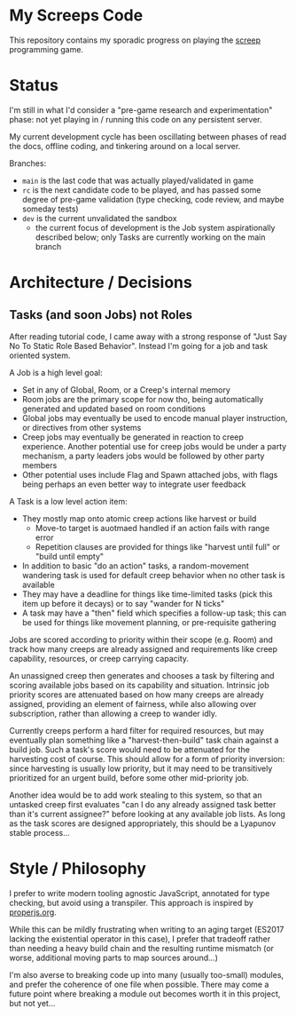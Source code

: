 # My Screeps Code

This repository contains my sporadic progress on playing the
[screep](https://screeps.com/) programming game.

# Status

I'm still in what I'd consider a "pre-game research and experimentation" phase:
not yet playing in / running this code on any persistent server.

My current development cycle has been oscillating between phases of
read the docs, offline coding, and tinkering around on a local server.

Branches:
- `main` is the last code that was actually played/validated in game
- `rc` is the next candidate code to be played, and has passed some degree of
  pre-game validation (type checking, code review, and maybe someday tests)
- `dev` is the current unvalidated the sandbox
  - the current focus of development is the Job system aspirationally described
    below; only Tasks are currently working on the main branch

# Architecture / Decisions

## Tasks (and soon Jobs) not Roles

After reading tutorial code, I came away with a strong response of "Just Say No
To Static Role Based Behavior". Instead I'm going for a job and task oriented
system.

A Job is a high level goal:
- Set in any of Global, Room, or a Creep's internal memory
- Room jobs are the primary scope for now tho, being automatically generated
  and updated based on room conditions
- Global jobs may eventually be used to encode manual player instruction, or
  directives from other systems
- Creep jobs may eventually be generated in reaction to creep experience.
  Another potential use for creep jobs would be under a party mechanism, a
  party leaders jobs would be followed by other party members
- Other potential uses include Flag and Spawn attached jobs, with flags being
  perhaps an even better way to integrate user feedback

A Task is a low level action item:
- They mostly map onto atomic creep actions like harvest or build
  - Move-to target is auotmaed handled if an action fails with range error
  - Repetition clauses are provided for things like "harvest until full" or
    "build until empty"
- In addition to basic "do an action" tasks, a random-movement wandering task
  is used for default creep behavior when no other task is available
- They may have a deadline for things like time-limited tasks (pick this item
  up before it decays) or to say "wander for N ticks"
- A task may have a "then" field which specifies a follow-up task; this can be
  used for things like movement planning, or pre-requisite gathering

Jobs are scored according to priority within their scope (e.g. Room) and track
how many creeps are already assigned and requirements like creep capability,
resources, or creep carrying capacity.

An unassigned creep then generates and chooses a task by filtering and scoring
available jobs based on its capability and situation. Intrinsic job priority
scores are attenuated based on how many creeps are already assigned, providing
an element of fairness, while also allowing over subscription, rather than
allowing a creep to wander idly.

Currently creeps perform a hard filter for required resources, but may
eventually plan something like a "harvest-then-build" task chain against a
build job. Such a task's score would need to be attenuated for the harvesting
cost of course. This should allow for a form of priority inversion: since
harvesting is usually low priority, but it may need to be transitively
prioritized for an urgent build, before some other mid-priority job.

Another idea would be to add work stealing to this system, so that an untasked
creep first evaluates "can I do any already assigned task better than it's
current assignee?" before looking at any available job lists. As long as the
task scores are designed appropriately, this should be a Lyapunov stable
process...

# Style / Philosophy

I prefer to write modern tooling agnostic JavaScript, annotated for type
checking, but avoid using a transpiler. This approach is inspired by
[properjs.org](http://properjs.org/).

While this can be mildly frustrating when writing to an aging target (ES2017
lacking the existential operator in this case), I prefer that tradeoff rather
than needing a heavy build chain and the resulting runtime mismatch (or worse,
additional moving parts to map sources around...)

I'm also averse to breaking code up into many (usually too-small) modules, and
prefer the coherence of one file when possible. There may come a future point
where breaking a module out becomes worth it in this project, but not yet...
